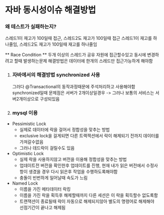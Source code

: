 # 자바 동시성이슈 해결방법

### 왜 테스트가 실패하는지?

스레드1이 재고가 100일때 접근, 스레드2도 재고가 100일때 접근
스레드1이 재고를 하나줄임, 스레드2도 재고가 100일때 재고를 하나줄임

** Race Condition **
두개 이상의 스레드가 공유 자원에 접근할수있고 동시에 변경하려고 할때 발생하는문제
해결방법은 데이터에 한개의 스레드만 접근가능하게 해야함

1. ### 자바에서의 해결방법 synchronized 사용

   그러다 @Transactional의 동작과정때문에 주석처리하고 사용해야함
   synchronized일때 문제점은 서버가 2개이상일경우 -> 그러나 보통의 서비스는 서버2개이상으로 구성되있음
2. ### mysql 이용

* Pessimistic Lock
  * 실제로 데이터에 락을 걸어서 정합성을 맞추는 방법
  * exclusive lock을 걸게되면 다른 트랙잭션에서 락이 해제되기 전까지 데이터를 가져갈수없음
  * 그러나 데드락이 걸릴수도 있음
* Optimistic Lock
  * 실제 락을 사용하지않고 버전을 이용해 정합성을 맞추는 방법
  * 업데이트전 버전을 확인한후 업데이트를 진행, 현재 내가 읽은 버전에서 수정사항이 생겼을 경우 다시 읽은후 작업을 수행하도록해야함
  * 충돌이 빈번하게 일어날때 속도가 느림
* Named Lock
  * 이름을 가진 메타데이터 락킹
  * 이름을 가진 락을 획득후 해제할때까지 다른 세션은 이 락을 획득할수 없도록함
  * 트랜잭션이 종료될때 락이 자동으로 해제되지않아 별도의 명령어로 해제해야 선점기간이 끝나고 해제됨
